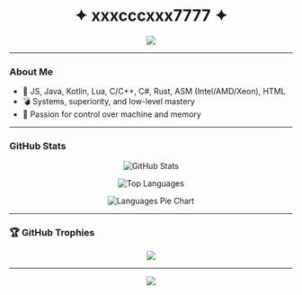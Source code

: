 <h1 align="center">✦ xxxcccxxx7777 ✦</h1>

<p align="center">
  <img src="https://readme-typing-svg.herokuapp.com?size=22&color=7F00FF&center=true&vCenter=true&width=600&lines=Systems,+superiority,+and+low-level+mastery.;Master+of+JS,+Java,+Kotlin,+Lua,+C/C++,+C#,Rust,+ASM,+HTML.;Exploring+the+depths+of+architecture+and+performance." />
</p>

---

### About Me

- 👾 JS, Java, Kotlin, Lua, C/C++, C#, Rust, ASM (Intel/AMD/Xeon), HTML  
- 💣 Systems, superiority, and low-level mastery  
- 🧬 Passion for control over machine and memory

---

### GitHub Stats

<p align="center"> <img src="https://github-readme-stats.vercel.app/api?username=xxxcccxxx7777&show_icons=true&theme=tokyonight" alt="GitHub Stats" /> </p> <p align="center"> <img src="https://github-readme-stats.vercel.app/api/top-langs/?username=xxxcccxxx7777&layout=compact&theme=tokyonight" alt="Top Languages" /> </p> <p align="center"> <img src="https://raw.githubusercontent.com/xxxcccxxx7777/xxxcccxxx7777/main/metrics.plugin.languages.svg" alt="Languages Pie Chart" /> </p>

---

### 🏆 GitHub Trophies

<p align="center">
  <img src="https://github-profile-trophy.vercel.app/?username=xxxcccxxx7777&theme=algolia&margin-w=10&row=2&column=3" />
</p>

---

<p align="center">
  <img src="https://capsule-render.vercel.app/api?type=wave&color=0f0f0f&height=100&section=footer" />
</p>

